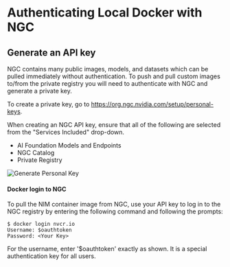 # Authenticating Local Docker with NGC

## Generate an API key

NGC contains many public images, models, and datasets which can be pulled immediately without authentication.
To push and pull custom images to/from the private registry you will need to authenticate with NGC and generate a private key.

To create a private key, go to https://org.ngc.nvidia.com/setup/personal-keys.

When creating an NGC API key, ensure that all of the following are selected from the "Services Included" drop-down.
- AI Foundation Models and Endpoints
- NGC Catalog
- Private Registry

![Generate Personal Key](./images/generate_personal_key.png)

#### Docker login to NGC

To pull the NIM container image from NGC, use your API key to log in to the NGC registry by entering the following command and following the prompts:
```shell
$ docker login nvcr.io
Username: $oauthtoken
Password: <Your Key>
```
For the username, enter '$oauthtoken' exactly as shown. It is a special authentication key for all users.
